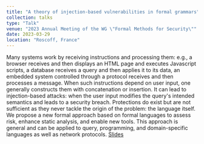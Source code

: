 ```yaml
---
title: "A theory of injection-based vulnerabilities in formal grammars"
collection: talks
type: "Talk"
venue: "2023 Annual Meeting of the WG \"Formal Methods for Security\""
date: 2023-03-29
location: "Roscoff, France"
---
```


Many systems work by receiving instructions and processing them: e.g., a browser receives and then displays an HTML page and executes Javascript scripts, a database receives a query and then applies it to its data, an embedded system controlled through a protocol receives and then processes a message. When such instructions depend on user input, one generally constructs them with concatenation or insertion. It can lead to injection-based attacks: when the user input modifies the query's intended semantics and leads to a security breach. Protections do exist but are not sufficient as they never tackle the origin of the problem: the language itself. We propose a new formal approach based on formal languages to assess risk, enhance static analysis, and enable new tools. This approach is general and can be applied to query, programming, and domain-specific languages as well as network protocols. [Slides](https://pfgimenez.fr/files/gtmfs.pdf)
